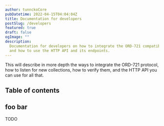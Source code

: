 ```yaml
---
author: tunnckoCore
pubDatetime: 2022-04-15T04:04:04Z
title: Documentation for developers
postSlug: /developers
featured: true
draft: false
ogImage: ""
description:
  Documentation for developers on how to integrate the ORD-721 compatible collections,
  and how to use the HTTP API and its endpoints.
---
```


This will describe in more depth the ways to integrate the ORD-721 protocol, how to listen for new collections, how to verify them, and the HTTP API you can use for all that.

## Table of contents

## foo bar

TODO
